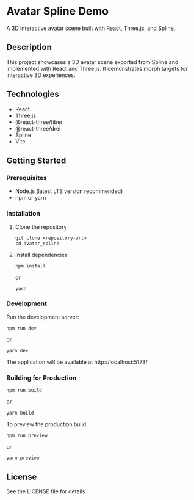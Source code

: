 # Avatar Spline Demo

A 3D interactive avatar scene built with React, Three.js, and Spline.

## Description

This project showcases a 3D avatar scene exported from Spline and implemented with React and Three.js. It demonstrates morph targets for interactive 3D experiences.

## Technologies

- React
- Three.js
- @react-three/fiber
- @react-three/drei
- Spline
- Vite

## Getting Started

### Prerequisites

- Node.js (latest LTS version recommended)
- npm or yarn

### Installation

1. Clone the repository
   ```
   git clone <repository-url>
   cd avatar_spline
   ```

2. Install dependencies
   ```
   npm install
   ```
   or
   ```
   yarn
   ```

### Development

Run the development server:
```
npm run dev
```
or
```
yarn dev
```

The application will be available at http://localhost:5173/

### Building for Production

```
npm run build
```
or
```
yarn build
```

To preview the production build:
```
npm run preview
```
or
```
yarn preview
```

## License

See the LICENSE file for details.
